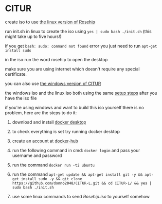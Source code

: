 # CITUR
create iso to use [the linux version of Rosehip](https://github.com/donno2048/Rosehip-L)

run init.sh in linux to create the iso using `yes | sudo bash ./init.sh` (this might take up to five hours!)

if you get `bash: sudo: command not found` error you just need to run `apt-get install sudo`

in the iso run the word rosehip to open the desktop

make sure you are using internet which doesn't require any special certificate.

you can also use [the windows version of CITUR](https://github.com/donno2048/CITUR)

the windows iso and the linux iso both using the same [setup steps](https://gist.github.com/donno2048/2fb40cc45e742a03feddb957896bfdb6) after you have the iso file

if you're using windows and want to build this iso yourself there is no problem, here are the steps to do it:

1. download and install [docker desktop](https://download.docker.com/win/stable/Docker%20Desktop%20Installer.exe)

2. to check everything is set try running docker desktop

3. create an account at [docker-hub](https://hub.docker.com/signup)

4. run the following command in cmd: `docker login` and pass your username and password

5. run the command `docker run -ti ubuntu`

6. run the command `apt-get update && apt-get install git -y && apt-get install sudo -y && git clone https://github.com/donno2048/CITUR-L.git && cd CITUR-L/ && yes | sudo bash ./init.sh`

7. use some linux commands to send _Rosehip.iso_ to yourself somehow
